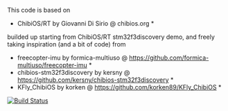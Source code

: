 This code is based on 
* ChibiOS/RT by Giovanni Di Sirio @ chibios.org *

builded up starting from ChibiOS/RT stm32f3discovery demo,
and freely taking inspiration (and a bit of code) from

* freecopter-imu by formica-multiuso @ https://github.com/formica-multiuso/freecopter-imu *
* chibios-stm32f3discovery by kersny @ https://github.com/kersny/chibios-stm32f3discovery *
* KFly_ChibiOS by korken @ https://github.com/korken89/KFly_ChibiOS *

[![Build Status](https://travis-ci.org/MauroMombelli/testChibiOsStm32F3.svg?branch=withDb)](https://travis-ci.org/MauroMombelli/testChibiOsStm32F3)
